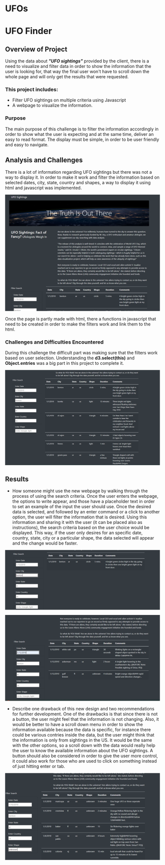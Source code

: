 # UFOs

# UFO Finder

## Overview of Project
Using the data about ***"UFO sightings"*** provided by the client, there is a need to visualize and filter data in order to show the information that the user is looking for, that way the final user won't have to scroll down the whole page and will only get the results that were requested.

### This project includes:
- Filter UFO sightings on multiple criteria using Javascript
- A webpage to visualize the information.

### Purpose
The main purpose of this challenge is to filter the information accordingly in order to show what the user is expecting and at the same time, deliver an easy to read format. The display must be simple, in order to be user friendly and easy to navigate. 

## Analysis and Challenges
There is a lot of information regarding UFO sightings but there was not a way to display it. In order to make it work and filter the information based on selected dates, city, state, country and shapes, a way to display it using html and javascript was implemented.

![01](https://github.com/LennethNova/UFOs/blob/main/images/01.PNG)

Once the page is partly made with html, there a functions in javascript that need to be created in order to make the filters work and link them to the html. 

### Challenges and Difficulties Encountered
During this challenge the difficult part was making sure that the filters work based on user selection. Understanding the **d3.select(this)** and **Object.entries** was a big part in this project to complete it.

![02](https://github.com/LennethNova/UFOs/blob/main/images/02.PNG)

## Results

- How someone might use the new webpage by walking through the process of using the search criteria.
Once the user enters the webpage, the options to write appear, and those have a placeholder text in order to set an example of the input the user should use. Once the desired data is selected, and followed by an enter command or a click to another option, the user will filter the information that is desired. Using this information and sharing it with the user (it can be placed also as instructions), the search criteria based on the user choice would be displayed. This way, if the user only desires for an specific date, country, state, city or a particular shape, the data selected will appear and the change would be faster.

![03](https://github.com/LennethNova/UFOs/blob/main/images/03.PNG)

![04](https://github.com/LennethNova/UFOs/blob/main/images/04.PNG)

- Describe one drawback of this new design and two recommendations for further development.
One of the drawbacks is that since there is not a button, the user might feel that the information is not changing. Also, it would be better to have a scroll down menu in order to show the information available because the data is specific, for instance there could be various contries inside the data, but the user might think that the information is only from sightings in the US. It would be the same with the other options, so a scroll down with the data would really help the user to know the available information about the UFO sightings. A button should also be considered in order to give the user more control, it could also work for those who are used to click on something instead of just hitting enter or tab.

![05](https://github.com/LennethNova/UFOs/blob/main/images/05.PNG)
